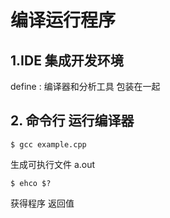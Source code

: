 # 编译运行程序

## 1.IDE 集成开发环境
define : 编译器和分析工具 包装在一起

## 2. 命令行 运行编译器
```
$ gcc example.cpp
```
生成可执行文件 a.out

```
$ ehco $?
```
获得程序 返回值

